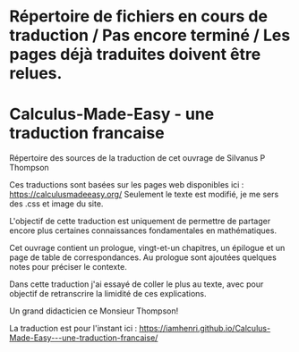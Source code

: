 # Répertoire de fichiers en cours de traduction / Pas encore terminé / Les pages déjà traduites doivent être relues.

# Calculus-Made-Easy - une traduction francaise
Répertoire des sources de la traduction de cet ouvrage de Silvanus P Thompson

Ces traductions sont basées sur les pages web disponibles ici : https://calculusmadeeasy.org/
Seulement le texte est modifié, je me sers des .css et image du site. 

L'objectif de cette traduction est uniquement de permettre de partager encore plus certaines connaissances fondamentales en mathématiques.

Cet ouvrage contient un prologue, vingt-et-un chapitres, un épilogue et un page de table de correspondances. Au prologue sont ajoutées quelques notes pour préciser le contexte. 

Dans cette traduction j'ai essayé de coller le plus au texte, avec pour objectif de retranscrire la limidité de ces explications. 

Un grand didacticien ce Monsieur Thompson!

La traduction est pour l'instant ici : 
https://iamhenri.github.io/Calculus-Made-Easy---une-traduction-francaise/
